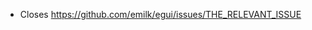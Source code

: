 <!--
Please read the "Making a PR" section of [`CONTRIBUTING.md`](https://github.com/emilk/egui/blob/master/CONTRIBUTING.md) before opening a Pull Request!

* Keep your PR:s small and focused.
* The PR title is what ends up in the changelog, so make it descriptive!
* If applicable, add a screenshot or gif.
* If it is a non-trivial addition, consider adding a demo for it to `egui_demo_lib`, or a new example.
* Do NOT open PR:s from your `master` branch, as that makes it hard for maintainers to add commits to your PR.
* Remember to run `cargo fmt` and `cargo clippy`.
* Open the PR as a draft until you have self-reviewed it and run `./scripts/check.sh`.
* When you have addressed a PR comment, mark it as resolved.

Please be patient! I will review your PR, but my time is limited!
-->

* Closes <https://github.com/emilk/egui/issues/THE_RELEVANT_ISSUE>
